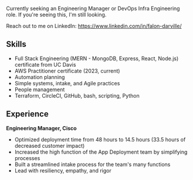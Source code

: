 Currently seeking an Engineering Manager or DevOps Infra Engineering role. If you're seeing this, I'm still looking. 

Reach out to me on LinkedIn: https://www.linkedin.com/in/falon-darville/

## Skills

* Full Stack Engineering (MERN - MongoDB, Express, React, Node.js) certificate from UC Davis
* AWS Practitioner certificate (2023, current)
* Automation planning
* Simple systems, intake, and Agile practices
* People management
* Terraform, CircleCI, GitHub, bash, scripting, Python

## Experience

**Engineering Manager, Cisco**
* Optimized deployment time from 48 hours to 14.5 hours (33.5 hours of decreased customer impact)
* Increased the high function of the App Deployment team by simplifying processes
* Built a streamlined intake process for the team's many functions
* Lead with resiliency, empathy, and rigor
